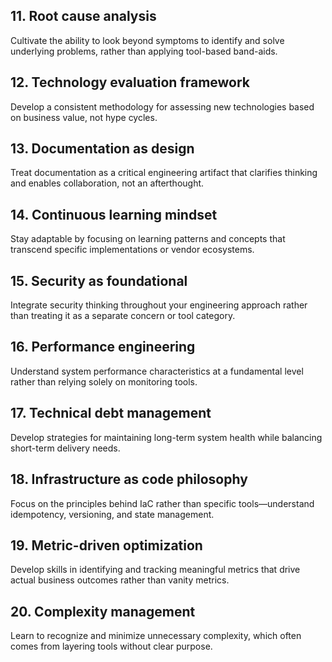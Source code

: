 ## 11. Root cause analysis
Cultivate the ability to look beyond symptoms to identify and solve underlying problems, rather than applying tool-based band-aids.

## 12. Technology evaluation framework
Develop a consistent methodology for assessing new technologies based on business value, not hype cycles.

## 13. Documentation as design 
Treat documentation as a critical engineering artifact that clarifies thinking and enables collaboration, not an afterthought.

## 14. Continuous learning mindset
Stay adaptable by focusing on learning patterns and concepts that transcend specific implementations or vendor ecosystems.

## 15. Security as foundational 
Integrate security thinking throughout your engineering approach rather than treating it as a separate concern or tool category.

## 16. Performance engineering 
Understand system performance characteristics at a fundamental level rather than relying solely on monitoring tools.

## 17. Technical debt management
Develop strategies for maintaining long-term system health while balancing short-term delivery needs.

## 18. Infrastructure as code philosophy 
Focus on the principles behind IaC rather than specific tools—understand idempotency, versioning, and state management.

## 19. Metric-driven optimization
Develop skills in identifying and tracking meaningful metrics that drive actual business outcomes rather than vanity metrics.

## 20. Complexity management 
Learn to recognize and minimize unnecessary complexity, which often comes from layering tools without clear purpose.
